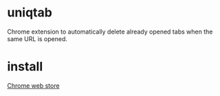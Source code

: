 # uniqtab
Chrome extension to automatically delete already opened tabs when the same URL is opened.

# install
[Chrome web store](https://chrome.google.com/webstore/detail/uniqtab/ijlcoehenbpgjeepmgnlccidiioiiack?hl=en)